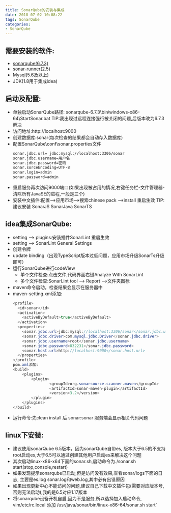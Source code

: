 ```yaml
---
title: SonarQube的安装与集成
date: 2018-07-02 10:08:22
tags: SonarQube
categories:
- SonarQube
---
```


## 需要安装的软件:
* <a href="http://www.sonarqube.org/downloads/" target="_blank">sonarqube(6.7.3)</a><br>
* <a href="https://sonarsource.bintray.com/Distribution/sonar-scanner-cli/sonar-scanner-2.5.zip" target="_blank">sonar-runner(2.5)</a><br>
* Mysql(5.6及以上)
* JDK(1.8用于集成idea)

## 启动及配置:

* 单独启动SonarQube路径: sonarqube-6.7.3\bin\windows-x86-64\StartSonar.bat 
    TIP:我出现过远程连接强行被关闭的问题,后版本改为6.7.3解决
* 访问地址:http://localhost:9000
* 创建数据库:sonar(每次检查的结果都会自动存入数据库)
* 配置SonarQube\conf\sonar.properties文件
    ``` bash
    sonar.jdbc.url= jdbc:mysql://localhost:3306/sonar
    sonar.jdbc.username=用户名
    sonar.jdbc.password=密码
    sonar.sorceEncoding=UTF-8
    sonar.login=admin
    sonar.password=admin
    ```
* 重启服务再次访问9000端口(如果出现被占用的情况,右键任务栏-文件管理器-清除所有JavaSE的进程,一般是三个)
* 安装中文插件:配置--&gt;应用市场--&gt;搜索chinese pack --&gt;install 重启生效
    TIP:建议安装 SonarJS SonarJava SonarTS

## idea集成SonarQube:
* setting --&gt; plugins:安装插件SonarLint 重启生效
* setting --&gt; SonarLint General Settings
* 创建令牌
* update binding（出现TypeScript版本过低问题，应用市场升级SonarTs升级即可）
* 运行SonarQube进行codeView&nbsp;
    * 单个文件检查:点击文件,代码界面右键Analyze With SonarLint
    * 多个文件检查:SonarLint tool --&gt; Report --&gt;文件夹图标
* maven命令启动，检查结果会显示在服务器中
* maven-setting.xml添加:
    ``` java
   <profile>
      <id>sonar</id>
      <activation>
        <activeByDefault>true</activeByDefault>
      </activation>
      <properties>
        <sonar.jdbc.url>jdbc:mysql://localhost:3306/sonar</sonar.jdbc.url>
        <sonar.jdbc.driver>com.mysql.jdbc.Driver</sonar.jdbc.driver>
        <sonar.jdbc.username>root</sonar.jdbc.username>
        <sonar.jdbc.password>832231</sonar.jdbc.password>
        <sonar.host.url>http://localhost:9000</sonar.host.url>
      </properties>
    </profile>
    pom.xml添加:
    <build>
        <plugins>
            <plugin>
                    <groupId>org.sonarsource.scanner.maven</groupId>
                    <artifactId>sonar-maven-plugin</artifactId>
                    <version>3.2</version>
            </plugin>
        </plugins>
    </build>
    ```
* 运行命令:先clean install 后 sonar:sonar 服务端会显示相关代码问题

## linux下安装:
* 建议使用sonarQube 6.5版本，因为sonarQube自带es, 版本大于6.5的不支持root启动es,大于6.5可以通过创建其他用户启动es来解决这个问题
* 其次启动linux-x86-x64下面的sonar.sh,启动命令为./sonar.sh start(stop,console,restart)
* 如果发现提示sonarqube已启动,但是访问没有效果,查看sonar/logs下面的日志, 主要是es.log sonar.log和web.log,其中必有出错原因
* 如果出现更新中心不能访问的问题,建议自己下载中文插件包(需要对应版本号,否则无法启动),我的是6.5对应1.17版本
* 将sonarqube设备开机自启,因为不是服务,所以选择加入启动命令, vim/etc/rc.local 添加 /usr/java/sonar/bin/linux-x86-64/sonar.sh start`